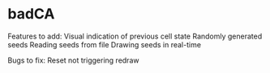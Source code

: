 # badCA

Features to add:
Visual indication of previous cell state
Randomly generated seeds
Reading seeds from file
Drawing seeds in real-time

Bugs to fix:
Reset not triggering redraw
